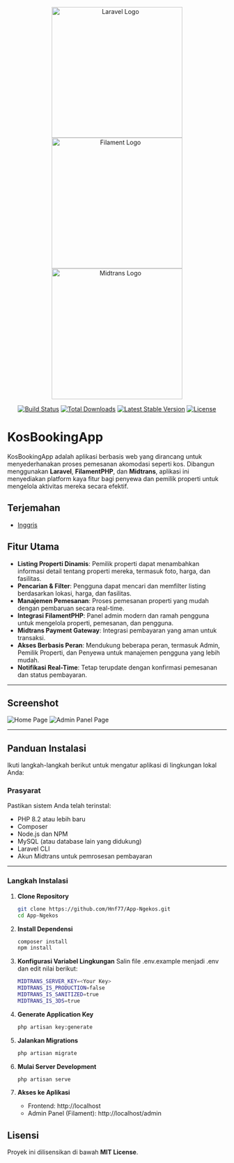 <p align="center">
    <a href="https://laravel.com" target="_blank"><img src="https://raw.githubusercontent.com/laravel/art/master/logo-lockup/5%20SVG/2%20CMYK/1%20Full%20Color/laravel-logolockup-cmyk-red.svg" width="300" alt="Laravel Logo"></a>
    <a href="https://filamentphp.com/" target="_blank"><img src="https://github.com/user-attachments/assets/4b992c6c-ef59-4eca-9c58-d86a05aa2e4e" width="300" alt="Filament Logo"></a>
    <a href="https://midtrans.com/" target="_blank"><img src="https://github.com/user-attachments/assets/eb79a16c-d35b-4922-af5e-bb4478d0b256" width="300" alt="Midtrans Logo"></a>
</p>

<p align="center">
<a href="https://github.com/laravel/framework/actions"><img src="https://github.com/laravel/framework/workflows/tests/badge.svg" alt="Build Status"></a>
<a href="https://packagist.org/packages/laravel/framework"><img src="https://img.shields.io/packagist/dt/laravel/framework" alt="Total Downloads"></a>
<a href="https://packagist.org/packages/laravel/framework"><img src="https://img.shields.io/packagist/v/laravel/framework" alt="Latest Stable Version"></a>
<a href="https://packagist.org/packages/laravel/framework"><img src="https://img.shields.io/packagist/l/laravel/framework" alt="License"></a>
</p>

# KosBookingApp

KosBookingApp adalah aplikasi berbasis web yang dirancang untuk menyederhanakan proses pemesanan akomodasi seperti kos. Dibangun menggunakan **Laravel**, **FilamentPHP**, dan **Midtrans**, aplikasi ini menyediakan platform kaya fitur bagi penyewa dan pemilik properti untuk mengelola aktivitas mereka secara efektif.

## Terjemahan
- <a href="https://github.com/Hnf77/BWA-Ngekos/blob/main/README.md">Inggris</a>

## Fitur Utama

- **Listing Properti Dinamis**: Pemilik properti dapat menambahkan informasi detail tentang properti mereka, termasuk foto, harga, dan fasilitas.
- **Pencarian & Filter**: Pengguna dapat mencari dan memfilter listing berdasarkan lokasi, harga, dan fasilitas.
- **Manajemen Pemesanan**: Proses pemesanan properti yang mudah dengan pembaruan secara real-time.
- **Integrasi FilamentPHP**: Panel admin modern dan ramah pengguna untuk mengelola properti, pemesanan, dan pengguna.
- **Midtrans Payment Gateway**: Integrasi pembayaran yang aman untuk transaksi.
- **Akses Berbasis Peran**: Mendukung beberapa peran, termasuk Admin, Pemilik Properti, dan Penyewa untuk manajemen pengguna yang lebih mudah.
- **Notifikasi Real-Time**: Tetap terupdate dengan konfirmasi pemesanan dan status pembayaran.

---

## Screenshot
<img src="https://github.com/user-attachments/assets/0e010e65-48af-425c-9864-dd454cac56b2" alt="Home Page" />
<img src="https://github.com/user-attachments/assets/be74cef6-5ebb-4829-a323-3267ca07b790" alt="Admin Panel Page" />

---

## Panduan Instalasi

Ikuti langkah-langkah berikut untuk mengatur aplikasi di lingkungan lokal Anda:

### Prasyarat

Pastikan sistem Anda telah terinstal:
- PHP 8.2 atau lebih baru
- Composer
- Node.js dan NPM
- MySQL (atau database lain yang didukung)
- Laravel CLI
- Akun Midtrans untuk pemrosesan pembayaran

---

### Langkah Instalasi

1. **Clone Repository**
   
   ```bash
   git clone https://github.com/Hnf77/App-Ngekos.git
   cd App-Ngekos

2. **Install Dependensi**
   
   ```bash
   composer install
   npm install
   
3. **Konfigurasi Variabel Lingkungan**
    Salin file .env.example menjadi .env dan edit nilai berikut:
    ```bash
   MIDTRANS_SERVER_KEY=<Your Key>
   MIDTRANS_IS_PRODUCTION=false
   MIDTRANS_IS_SANITIZED=true
   MIDTRANS_IS_3DS=true
   
4. **Generate Application Key**

    ```bash
   php artisan key:generate

5. **Jalankan Migrations**
   
   ```bash
   php artisan migrate

6. **Mulai Server Development**
   
   ```bash
   php artisan serve

7. **Akses ke Aplikasi**

    - Frontend: http://localhost
    - Admin Panel (Filament): http://localhost/admin

## Lisensi

Proyek ini dilisensikan di bawah **MIT License**.
